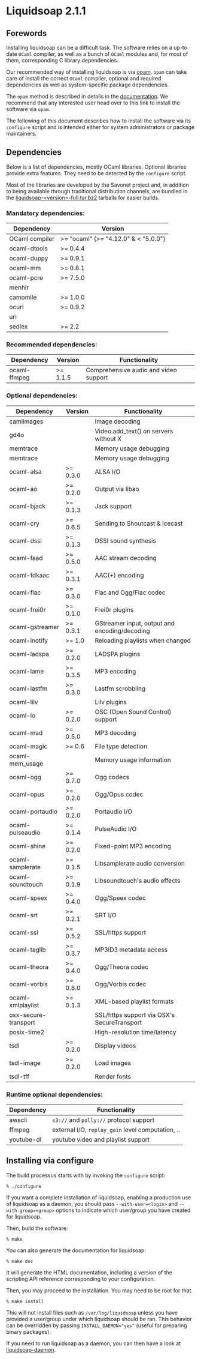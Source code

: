 # Liquidsoap 2.1.1

## Forewords

Installing liquidsoap can be a difficult task. The software relies on a up-to date
`OCaml` compiler, as well as a bunch of `OCaml` modules and, for most of them, corresponding
C library dependencies.

Our recommended way of installing liquidsoap is via [opam](http://opam.ocaml.org/). `opam` can take
care of install the correct `OCaml` compiler, optional and required dependencies as well as system-specific
package dependencies.

The `opam` method is described in details in the [documentation](doc/content/install.md).
We recommend that any interested user head over to this link to install the software via `opam`.

The following of this document describes how to install the software via its `configure` script and is
intended either for system administrators or package maintainers.

## Dependencies

Below is a list of dependencies, mostly OCaml libraries. Optional libraries
provide extra features. They need to be detected by the `configure` script.

Most of the libraries are developed by the Savonet project and, in addition to
being available through traditional distribution channels, are bundled in the
[liquidsoap-&lt;version&gt;-full.tar.bz2](https://github.com/savonet/liquidsoap/releases)
tarballs for easier builds.

### Mandatory dependencies:

| Dependency     | Version                   |
| -------------- | ------------------------- |
| OCaml compiler | >=   "ocaml" {>= "4.12.0" & < "5.0.0"}     |
| ocaml-dtools   |  >= 0.4.4    |
| ocaml-duppy    |  >= 0.9.1     |
| ocaml-mm       |  >= 0.8.1        |
| ocaml-pcre     |  >= 7.5.0      |
| menhir         |  |
| camomile       |  >= 1.0.0  |
| ocurl          |  >= 0.9.2      |
| uri            |        |
| sedlex         |  >= 2.2    |

### Recommended dependencies:

| Dependency       | Version                       | Functionality                         |
| ---------------- | ----------------------------- | ------------------------------------- |
| ocaml-ffmpeg     |  >= 1.1.5        | Comprehensive audio and video support |

### Optional dependencies:

| Dependency          | Version                              | Functionality                                 |
| ------------------- | ------------------------------------ | --------------------------------------------- |
| camlimages          |            | Image decoding                                |
| gd4o                |                    | Video.add_text() on servers without X         |
| memtrace            |              | Memory usage debugging                        |
| memtrace            |              | Memory usage debugging                        |
| ocaml-alsa          |  >= 0.3.0                 | ALSA I/O                                      |
| ocaml-ao            |  >= 0.2.0                   | Output via libao                              |
| ocaml-bjack         |  >= 0.1.3                | Jack support                                  |
| ocaml-cry           |  >= 0.6.5                  | Sending to Shoutcast & Icecast                |
| ocaml-dssi          |  >= 0.1.3                 | DSSI sound synthesis                          |
| ocaml-faad          |  >= 0.5.0                 | AAC stream decoding                           |
| ocaml-fdkaac        |  >= 0.3.1               | AAC(+) encoding                               |
| ocaml-flac          |  >= 0.3.0                 | Flac and Ogg/Flac codec                       |
| ocaml-frei0r        |  >= 0.1.0               | Frei0r plugins                                |
| ocaml-gstreamer     |  >= 0.3.1            | GStreamer input, output and encoding/decoding |
| ocaml-inotify       |  >= 1.0              | Reloading playlists when changed              |
| ocaml-ladspa        |  >= 0.2.0               | LADSPA plugins                                |
| ocaml-lame          |  >= 0.3.5                 | MP3 encoding                                  |
| ocaml-lastfm        |  >= 0.3.0               | Lastfm scrobbling                             |
| ocaml-lilv          |                  | Lilv plugins                                  |
| ocaml-lo            |  >= 0.2.0                   | OSC (Open Sound Control) support              |
| ocaml-mad           |  >= 0.5.0                  | MP3 decoding                                  |
| ocaml-magic         |  >= 0.6                | File type detection                           |
| ocaml-mem_usage     |             | Memory usage information                      |
| ocaml-ogg           |  >= 0.7.0                  | Ogg codecs                                    |
| ocaml-opus          |  >= 0.2.0                 | Ogg/Opus codec                                |
| ocaml-portaudio     |  >= 0.2.0            | Portaudio I/O                                 |
| ocaml-pulseaudio    |  >= 0.1.4           | PulseAudio I/O                                |
| ocaml-shine         |  >= 0.2.0                | Fixed-point MP3 encoding                      |
| ocaml-samplerate    |  >= 0.1.5           | Libsamplerate audio conversion                |
| ocaml-soundtouch    |  >= 0.1.9           | Libsoundtouch's audio effects                 |
| ocaml-speex         |  >= 0.4.0                | Ogg/Speex codec                               |
| ocaml-srt           |  >= 0.2.1                  | SRT I/O                                       |
| ocaml-ssl           |  >= 0.5.2                  | SSL/https support                             |
| ocaml-taglib        |  >= 0.3.7               | MP3ID3 metadata access                        |
| ocaml-theora        |  >= 0.4.0               | Ogg/Theora codec                              |
| ocaml-vorbis        |  >= 0.8.0               | Ogg/Vorbis codec                              |
| ocaml-xmlplaylist   |  >= 0.1.3          | XML-based playlist formats                    |
| osx-secure-transport|  | SSL/https support via OSX's SecureTransport   |
| posix-time2         |           | High-resolution time/latency                  |
| tsdl                |  >= 0.2.0                 | Display videos                                |
| tsdl-image          |  >= 0.2.0           | Load images                                   |
| tsdl-tff            |              | Render fonts                                  |

### Runtime optional dependencies:

| Dependency          | Functionality                                     |
| ------------------- | ------------------------------------------------- |
| awscli              | `s3://` and `polly://` protocol support           |
| ffmpeg              | external I/O, `replay_gain` level computation, .. |
| youtube-dl          | youtube video and playlist support                |

    
## Installing via configure

The build processus starts with by invoking the `configure` script:

```
% ./configure
```

If you want a complete installation of liquidsoap, enabling a production use of
liquidsoap as a daemon, you should pass `--with-user=<login>` and
`--with-group=<group>` options to indicate which user/group you have created for
liquidsoap.

Then, build the software:

```
% make
```

You can also generate the documentation for liquidsoap:

```
% make doc
```

It will generate the HTML documentation, including a version of the scripting
API reference corresponding to your configuration.

Then, you may proceed to the installation. You may need to be root for that.

```
% make install
```

This will not install files such as `/var/log/liquidsoap` unless you have provided
a user/group under which liquidsoap should be ran. This behavior can be
overridden by passing `INSTALL_DAEMON="yes"` (useful for preparing binary
packages).


If you need to run liquidsoap as a daemon, you can then have a look at
[liquidsoap-daemon](https://github.com/savonet/liquidsoap-daemon).
